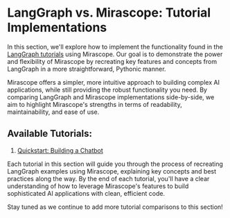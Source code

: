 # LangGraph vs. Mirascope: Tutorial Implementations

In this section, we'll explore how to implement the functionality found in the [LangGraph tutorials](https://langchain-ai.github.io/langgraph/tutorials/) using Mirascope. Our goal is to demonstrate the power and flexibility of Mirascope by recreating key features and concepts from LangGraph in a more straightforward, Pythonic manner.

Mirascope offers a simpler, more intuitive approach to building complex AI applications, while still providing the robust functionality you need. By comparing LangGraph and Mirascope implementations side-by-side, we aim to highlight Mirascope's strengths in terms of readability, maintainability, and ease of use.

## Available Tutorials:

1. [Quickstart: Building a Chatbot](quickstart.md)

Each tutorial in this section will guide you through the process of recreating LangGraph examples using Mirascope, explaining key concepts and best practices along the way. By the end of each tutorial, you'll have a clear understanding of how to leverage Mirascope's features to build sophisticated AI applications with clean, efficient code.

Stay tuned as we continue to add more tutorial comparisons to this section!
